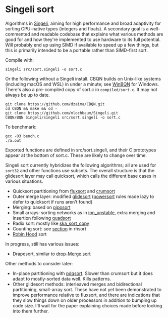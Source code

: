 # Singeli sort

Algorithms in [Singeli](https://github.com/mlochbaum/Singeli), aiming for high performance and broad adaptivity for sorting CPU-native types (integers and floats). A secondary goal is a well-commented and readable codebase that explains what various methods are good for and how they're implemented to use hardware to its full potential. Will probably end up using SIMD if available to speed up a few things, but this is primarily intended to be a portable rather than SIMD-first sort.

Compile with:

    singeli src/sort.singeli -o sort.c

Or the following without a Singeli install. CBQN builds on Unix-like systems (including macOS and WSL) in under a minute; see [WinBQN](https://github.com/actalley/WinBQN) for Windows. There's also a pre-compiled copy of sort.c in `compiled/sort.c`. It may not always be up to date.

    git clone https://github.com/dzaima/CBQN.git
    cd CBQN && make && cd -
    git clone https://github.com/mlochbaum/Singeli.git
    CBQN/BQN Singeli/singeli src/sort.singeli -o sort.c

To benchmark:

    gcc -O3 bench.c
    ./a.out

Exported functions are defined in src/sort.singeli, and their C prototypes appear at the bottom of sort.c. These are likely to change over time.

Singeli sort currently hybridizes the following algorithms; all are used for `sort32` and other functions use subsets. The overall structure is that the glidesort layer may call quicksort, which calls the different base cases in various situations.

- Quicksort partitioning from [fluxsort](https://github.com/scandum/fluxsort) and [crumsort](https://github.com/scandum/crumsort)
- Outer merge layer: modified [glidesort](https://github.com/orlp/glidesort) ([powersort](https://github.com/sebawild/powersort) rules made lazy to defer to quicksort if runs aren't found)
- Merging: based on [piposort](https://github.com/scandum/piposort)
- Small arrays: sorting networks as in [ipn_unstable](https://github.com/Voultapher/sort-research-rs/blob/main/src/unstable/rust_ipn.rs), extra merging and insertion following [quadsort](https://github.com/scandum/quadsort)
- Radix sort: mostly like [ska_sort_copy](https://github.com/skarupke/ska_sort)
- Counting sort: see [section](https://github.com/mlochbaum/rhsort#counting-sort) in rhsort
- [Robin Hood](https://github.com/mlochbaum/rhsort) sort

In progress, still has various issues:

- Drapesort, similar to [drop-Merge sort](https://github.com/emilk/drop-merge-sort)

Other methods to consider later:

- In-place partitioning with [pdqsort](https://github.com/orlp/pdqsort). Slower than crumsort but it does adapt to mostly-sorted data well. Kills patterns.
- Other glidesort methods: interleaved merges and bidirectional partitioning, small-array sort. These have not yet been demonstrated to improve performance relative to fluxsort, and there are indications that they slow things down on older processors in addition to bumping up code size. I'll wait for the paper explaining choices made before looking into them further.

